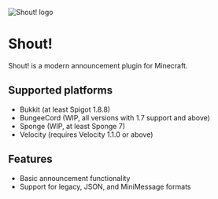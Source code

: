 ![Shout! logo](https://i.imgur.com/xmPqFs1.png "banner")
# Shout!

Shout! is a modern announcement plugin for Minecraft.

## Supported platforms

* Bukkit (at least Spigot 1.8.8)
* BungeeCord (WIP, all versions with 1.7 support and above)
* Sponge (WIP, at least Sponge 7)
* Velocity (requires Velocity 1.1.0 or above)

## Features

* Basic announcement functionality
* Support for legacy, JSON, and MiniMessage formats